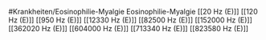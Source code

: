 #Krankheiten/Eosinophilie-Myalgie
Eosinophilie-Myalgie
[[20 Hz (E)]]
[[120 Hz (E)]]
[[950 Hz (E)]]
[[12330 Hz (E)]]
[[82500 Hz (E)]]
[[152000 Hz (E)]]
[[362020 Hz (E)]]
[[604000 Hz (E)]]
[[713340 Hz (E)]]
[[823580 Hz (E)]]